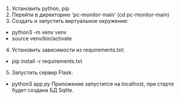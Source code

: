 1. Установить python, pip
2. Перейти в директорию 'pc-monitor-main' (cd pc-monitor-main)
3. Создать и запустить виртуальное окружение:
  - python3 -m venv venv
  - source venv/bin/activate
4. Установить зависимости из requirements.txt:
  - pip install -r requirements.txt
5. Запустить сервер Flask:
  - python3 app.py
Приложение запустится на localhost, при старте будет создана БД Sqlite.